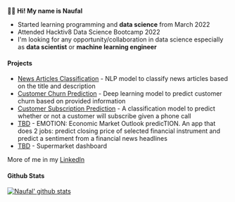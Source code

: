 

👋👋 **Hi! My name is Naufal** 
- Started learning programming and **data science** from March 2022
- Attended Hacktiv8 Data Science Bootcamp 2022
- I'm looking for any opportunity/collaboration in data science especially as **data scientist** or **machine learning engineer**


#### Projects 
- [News Articles Classification](https://github.com/Nau-git/nlp_news_classification) - NLP model to classify news articles based on the title and description
- [Customer Churn Prediction](https://github.com/Nau-git/DL_churn_prediction) - Deep learning model to predict customer churn based on provided information
- [Customer Subscription Prediction](https://github.com/Nau-git/Cls_telemarketing) - A classification model to predict whether or not a customer will subscribe given a phone call
- [TBD](https://github.com/Nau-git) - EMOTION: Economic Market Outlook predicTION. An app that does 2 jobs: predict closing price of selected financial instrument and predict a sentiment from a financial news headlines
- [TBD](https://github.com/Nau-git) - Supermarket dashboard 


More of me in my [LinkedIn](https://bit.ly/naufal-linkedin)


#### Github Stats 
[![Naufal' github stats](https://github-readme-stats.vercel.app/api?username=Nau-git&count_private=true&show_icons=true&theme=tokyonight)](https://github.com/anuraghazra/github-readme-stats)
